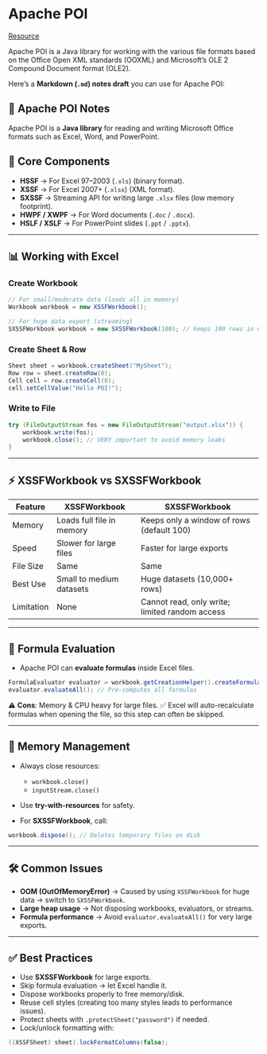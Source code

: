 # Apache POI

[Resource](https://www.baeldung.com/java-microsoft-word-with-apache-poi)


Apache POI is a Java library for working with the various file formats based on the Office Open XML standards (OOXML) and Microsoft’s OLE 2 Compound Document format (OLE2).


Here’s a **Markdown (`.md`) notes draft** you can use for Apache POI:


## 📘 Apache POI Notes

Apache POI is a **Java library** for reading and writing Microsoft Office formats such as Excel, Word, and PowerPoint.


## 📂 Core Components
- **HSSF** → For Excel 97–2003 (`.xls`) (binary format).
- **XSSF** → For Excel 2007+ (`.xlsx`) (XML format).
- **SXSSF** → Streaming API for writing large `.xlsx` files (low memory footprint).
- **HWPF / XWPF** → For Word documents (`.doc` / `.docx`).
- **HSLF / XSLF** → For PowerPoint slides (`.ppt` / `.pptx`).

---

## 📊 Working with Excel

### Create Workbook

```java
// For small/moderate data (loads all in memory)
Workbook workbook = new XSSFWorkbook();

// For huge data export (streaming)
SXSSFWorkbook workbook = new SXSSFWorkbook(100); // keeps 100 rows in memory
````

### Create Sheet & Row

```java
Sheet sheet = workbook.createSheet("MySheet");
Row row = sheet.createRow(0);
Cell cell = row.createCell(0);
cell.setCellValue("Hello POI!");
```

### Write to File

```java
try (FileOutputStream fos = new FileOutputStream("output.xlsx")) {
    workbook.write(fos);
    workbook.close(); // VERY important to avoid memory leaks
}
```

---

## ⚡ XSSFWorkbook vs SXSSFWorkbook

| Feature    | XSSFWorkbook              | SXSSFWorkbook                                  |
| ---------- | ------------------------- | ---------------------------------------------- |
| Memory     | Loads full file in memory | Keeps only a window of rows (default 100)      |
| Speed      | Slower for large files    | Faster for large exports                       |
| File Size  | Same                      | Same                                           |
| Best Use   | Small to medium datasets  | Huge datasets (10,000+ rows)                   |
| Limitation | None                      | Cannot read, only write; limited random access |

---

## 🧮 Formula Evaluation

* Apache POI can **evaluate formulas** inside Excel files.

```java
FormulaEvaluator evaluator = workbook.getCreationHelper().createFormulaEvaluator();
evaluator.evaluateAll(); // Pre-computes all formulas
```

⚠️ **Cons**: Memory & CPU heavy for large files.
✅ Excel will auto-recalculate formulas when opening the file, so this step can often be skipped.

---

## 🧹 Memory Management

* Always close resources:

    * `workbook.close()`
    * `inputStream.close()`
* Use **try-with-resources** for safety.
* For **SXSSFWorkbook**, call:

```java
workbook.dispose(); // Deletes temporary files on disk
```

---

## 🛠️ Common Issues

* **OOM (OutOfMemoryError)** → Caused by using `XSSFWorkbook` for huge data → switch to `SXSSFWorkbook`.
* **Large heap usage** → Not disposing workbooks, evaluators, or streams.
* **Formula performance** → Avoid `evaluator.evaluateAll()` for very large exports.

---

## ✅ Best Practices

* Use **SXSSFWorkbook** for large exports.
* Skip formula evaluation → let Excel handle it.
* Dispose workbooks properly to free memory/disk.
* Reuse cell styles (creating too many styles leads to performance issues).
* Protect sheets with `.protectSheet("password")` if needed.
* Lock/unlock formatting with:

```java
((XSSFSheet) sheet).lockFormatColumns(false);
```